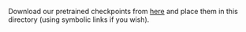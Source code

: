 Download our pretrained checkpoints from [here](https://drive.google.com/file/d/1nofuqZ7YSKblIDAltbxp1pFOiQtUzp8B/view?usp=sharing) and place them in this directory (using symbolic links if you wish).
